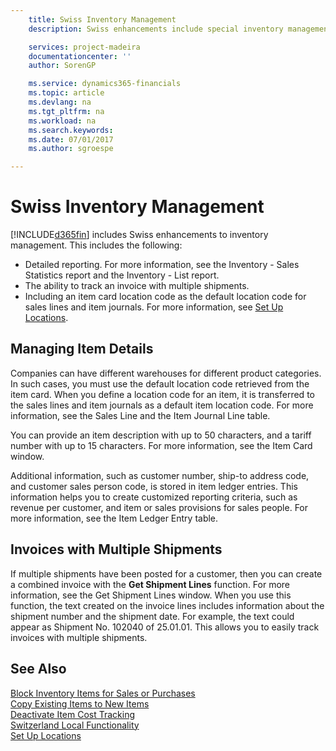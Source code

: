 ```yaml
---
    title: Swiss Inventory Management
    description: Swiss enhancements include special inventory management features.

    services: project-madeira 
    documentationcenter: ''
    author: SorenGP

    ms.service: dynamics365-financials
    ms.topic: article
    ms.devlang: na
    ms.tgt_pltfrm: na
    ms.workload: na
    ms.search.keywords:
    ms.date: 07/01/2017
    ms.author: sgroespe

---
```

# Swiss Inventory Management
[!INCLUDE[d365fin](../../includes/d365fin_md.md)] includes Swiss enhancements to inventory management. This includes the following:  

- Detailed reporting.  For more information, see the Inventory - Sales Statistics report and the Inventory - List report.  
- The ability to track an invoice with multiple shipments.  
- Including an item card location code as the default location code for sales lines and item journals. For more information, see [Set Up Locations](../../inventory-how-setup-locations.md). 

## Managing Item Details  
Companies can have different warehouses for different product categories. In such cases, you must use the default location code retrieved from the item card. When you define a location code for an item, it is transferred to the sales lines and item journals as a default item location code. For more information, see the Sales Line and the Item Journal Line table.  

You can provide an item description with up to 50 characters, and a tariff number with up to 15 characters. For more information, see the Item Card window.  

Additional information, such as customer number, ship-to address code, and customer sales person code, is stored in item ledger entries. This information helps you to create customized reporting criteria, such as revenue per customer, and item or sales provisions for sales people. For more information, see the Item Ledger Entry table.  

## Invoices with Multiple Shipments  
If multiple shipments have been posted for a customer, then you can create a combined invoice with the **Get Shipment Lines** function. For more information, see the Get Shipment Lines window. When you use this function, the text created on the invoice lines includes information about the shipment number and the shipment date. For example, the text could appear as Shipment No. 102040 of 25.01.01. This allows you to easily track invoices with multiple shipments.  

## See Also  
 [Block Inventory Items for Sales or Purchases](how-to-block-inventory-items-for-sales-or-purchases.md)   
 [Copy Existing Items to New Items](how-to-copy-existing-items-to-new-items.md)   
 [Deactivate Item Cost Tracking](how-to-deactivate-item-cost-tracking.md)   
 [Switzerland Local Functionality](switzerland-local-functionality.md)   
 [Set Up Locations](../../inventory-how-setup-locations.md)
